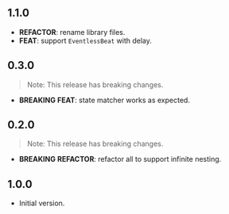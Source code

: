 ## 1.1.0

 - **REFACTOR**: rename library files.
 - **FEAT**: support `EventlessBeat` with delay.

## 0.3.0

> Note: This release has breaking changes.

 - **BREAKING** **FEAT**: state matcher works as expected.

## 0.2.0

> Note: This release has breaking changes.

 - **BREAKING** **REFACTOR**: refactor all to support infinite nesting.

## 1.0.0

- Initial version.
